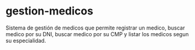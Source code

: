 # gestion-medicos
Sistema de gestión de medicos que permite registrar un medico, buscar medico por su DNI, buscar medico por su CMP y listar los medicos segun su especialidad.
